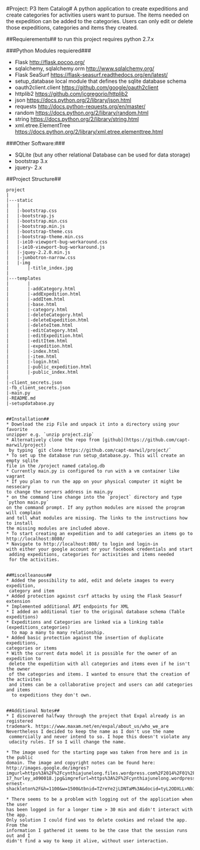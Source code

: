 #Project: P3 Item Catalog#
A python application to create expeditions and create categories for 
activities users want to pursue. The items needed on the expedition can be 
added to the categories.
Users can only edit or delete those expeditions, categories and items they 
created.


##Requierements##
to run this project requires python 2.7.x 

###Python Modules requiered###
* Flask http://flask.pocoo.org/
* sqlalchemy, sqlalchemy.orm http://www.sqlalchemy.org/
* Flask SeaSurf https://flask-seasurf.readthedocs.org/en/latest/
* setup_database local module that defines the sqlite database schema
* oauth2client.client https://github.com/google/oauth2client
* httplib2 https://github.com/jcgregorio/httplib2
* json https://docs.python.org/2/library/json.html
* requests http://docs.python-requests.org/en/master/
* random https://docs.python.org/2/library/random.html
* string https://docs.python.org/2/library/string.html
* xml.etree.ElementTree https://docs.python.org/2/library/xml.etree.elementtree.html

###Other Software:###
* SQLite (but any other relational Database can be used for data storage)
* bootstrap 3.x
* jquery- 2.x

##Project Structure##
```
project
|
|---static
|   |
|   |-bootstrap.css
|   |-bootstrap.js
|   |-bootstrap.min.css
|   |-bootstrap.min.js
|   |-bootstrap-theme.css
|   |-bootstrap-theme.min.css
|   |-ie10-viewport-bug-workaround.css
|   |-ie10-viewport-bug-workaround.js
|   |-jquey-2.2.0.min.js
|   |-jumbotron-narrow.css
|   |-img
|       |-title_index.jpg
|
|---templates
|       |
|       |-addCategory.html
|       |-addExpedition.html
|       |-addItem.html
|       |-base.html
|       |-category.html
|       |-deleteCategory.html
|       |-deleteExpedition.html
|       |-deleteItem.html
|       |-editCategory.html
|       |-editExpedition.html
|       |-editItem.html
|       |-expedition.html
|       |-index.html
|       |-item.html
|       |-login.html
|       |-public_expedition.html
|       |-public_index.html
|
|-client_secrets.json
|-fb_client_secrets.json
|-main.py
|-README.md
|-setupdatabase.py


##Installation##
* Download the zip File and unpack it into a directory using your favorite 
unzipper e.g. `unzip project.zip` 
* Alternatively clone the repo from [github](https://github.com/capt-marwil/project)
 by typing `git clone https://github.com/capt-marwil/project/`
* To set up the database run setup_database.py. This will create an empty sqlite
file in the /project named catalog.db
* Currently main.py is configured to run with a vm container like vagrant
* If you plan to run the app on your physical computer it might be nessecary
to change the servers address in main.py
* on the command line change into the `project` directory and type `python main.py`
on the command prompt. If any python modules are missed the program will complain 
and tell what modules are missing. The links to the instructions how to install
the missing modules are included above.
* To start creating an expedition and to add categories an items go to 
http://localhost:8080/ 
* Navigate to http://localhost:808/ to login and login-in 
with either your google account or your facebook credentials and start
 adding expeditions, categories for activities and items needed 
 for the activities.


##Miscelleanous##
* Added the possibility to add, edit and delete images to every expedition,
 category and item
* Added protection against csrf attacks by using the Flask Seasurf extension
* Implemented additional API endpoints for XML 
* I added an additional tier to the original database schema (Table expeditions)
* Expeditions and Categories are linked via a linking table (expeditions_categories)
  to map a many to many relationship.
* Added basic protection against the insertion of duplicate expeditions, 
categories or items
* With the current data model it is possible for the owner of an expedition to
 delete the expedition with all categories and items even if he isn't the owner
 of the categories and items. I wanted to ensure that the creation of the activites
 and items can be a collaborative project and users can add categories and items
  to expeditions they don't own.
 

##Additional Notes##
* I discovered halfway through the project that Expal already is an registered
trademark. https://www.maxam.net/en/expal/about_us/who_we_are 
Nevertheless I decided to keep the name as I don't use the name
 commercially and never intend to so. I hope this doesn't violate any
 udacity rules. If so I will change the name.
 
* The image used for the starting page was taken from here and is in the public
domain. The image and copyright notes can be found here:
http://images.google.de/imgres?imgurl=https%3A%2F%2Fcynthiajunelong.files.wordpress.com%2F2014%2F01%2Fglimpse_of_the_endurance_shackleton_expedition_1914-17_hurley_a090018.jpg&imgrefurl=https%3A%2F%2Fcynthiajunelong.wordpress.com%2Ftag%2Fsir-ernest-shackleton%2F&h=1100&w=1500&tbnid=TZreYe2jLDNTaM%3A&docid=tyL2ODXLLvNbIM&ei=IXq3VpeONoP6PIfLuLgC&tbm=isch&iact=rc&uact=3&dur=1934&page=2&start=51&ndsp=55&ved=0ahUKEwjXot6akubKAhUDPQ8KHYclDicQrQMIigIwTA

* There seems to be a problem with logging out of the application when the user
has been logged in for a longer time > 30 min and didn't interact with the app.
Only solution I could find was to delete cookies and reload the app. From the
information I gathered it seems to be the case that the session runs out and I
didn't find a way to keep it alive, without user interaction.

